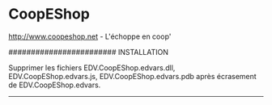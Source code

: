 CoopEShop
=========

http://www.coopeshop.net - L'échoppe en coop'

########################
	INSTALLATION

Supprimer les fichiers EDV.CoopEShop.edvars.dll, EDV.CoopEShop.edvars.js, EDV.CoopEShop.edvars.pdb après écrasement de EDV.CoopEShop.edvars.
	
------------------------



